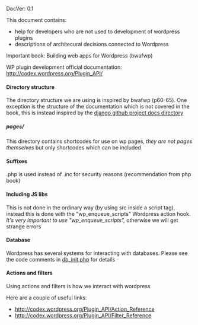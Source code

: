 DocVer: 0.1


This document contains:
* help for developers who are not used to development of wordpress plugins
* descriptions of architecural decisions connected to Wordpress

Important book: Building web apps for Wordpress (bwafwp)

WP plugin development official documentation: http://codex.wordpress.org/Plugin_API/


#### Directory structure

The directory structure we are using is inspired by bwafwp (p60-65). One exception is the structure of the documentation which is not covered in the book, this is instead inspired by the [django github project docs directory](https://github.com/django/django/tree/master/docs)


##### pages/

This directory contains shortcodes for use on wp pages, *they are not pages themselves* but only shortcodes which can be included


#### Suffixes

.php is used instead of .inc for security reasons (recommendation from php book)


#### Including JS libs

This is not done in the ordinary way (by using src inside a script tag), instead this is done with the "wp_enqueue_scripts" Wordpress action hook. *It's very important to use "wp_enqueue_scripts",* otherwise we will get strange errors


#### Database

Wordpress has several systems for interacting with databases. Please see the code comments in [db_init.php](../../includes/db_init.php) for details


#### Actions and filters

Using actions and filters is how we interact with wordpress

Here are a couple of useful links:
* http://codex.wordpress.org/Plugin_API/Action_Reference
* http://codex.wordpress.org/Plugin_API/Filter_Reference


